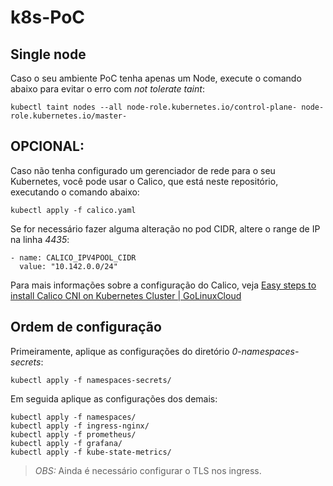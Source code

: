 # k8s-PoC

## Single node

Caso o seu ambiente PoC tenha apenas um Node, execute o comando abaixo para evitar o erro com *not tolerate taint*:

````kubectl taint nodes --all node-role.kubernetes.io/control-plane- node-role.kubernetes.io/master-````

## OPCIONAL:

Caso não tenha configurado um gerenciador de rede para o seu Kubernetes, você pode usar o Calico, que está neste repositório, executando o comando abaixo:

````kubectl apply -f calico.yaml````

Se for necessário fazer alguma alteração no pod CIDR, altere o range de IP na linha *4435*:

    - name: CALICO_IPV4POOL_CIDR
      value: "10.142.0.0/24"

Para mais informações sobre a configuração do Calico, veja [Easy steps to install Calico CNI on Kubernetes Cluster | GoLinuxCloud](https://www.golinuxcloud.com/calico-kubernetes/)


## Ordem de configuração

Primeiramente, aplique as configurações do diretório *0-namespaces-secrets*:

````kubectl apply -f namespaces-secrets/````
 
Em seguida aplique as configurações dos demais:

````kubectl apply -f namespaces/````    
````kubectl apply -f ingress-nginx/````    
````kubectl apply -f prometheus/````    
````kubectl apply -f grafana/````    
````kubectl apply -f kube-state-metrics/````    


> *OBS:* Ainda é necessário configurar o TLS nos ingress.
